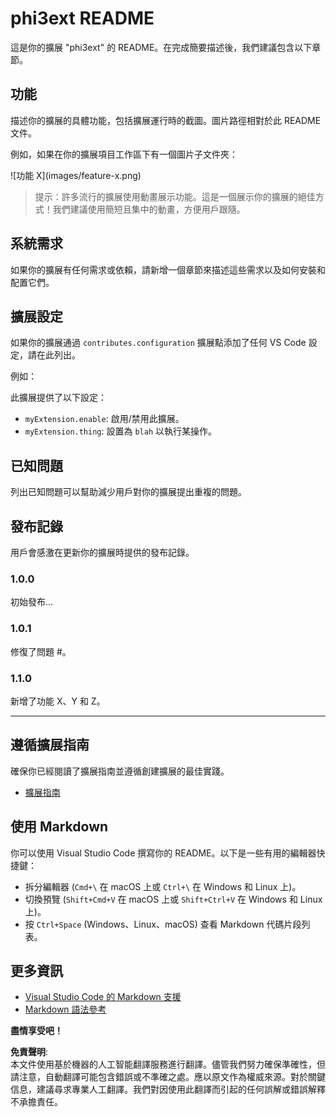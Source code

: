 # phi3ext README

這是你的擴展 "phi3ext" 的 README。在完成簡要描述後，我們建議包含以下章節。

## 功能

描述你的擴展的具體功能，包括擴展運行時的截圖。圖片路徑相對於此 README 文件。

例如，如果在你的擴展項目工作區下有一個圖片子文件夾：

\!\[功能 X\]\(images/feature-x.png\)

> 提示：許多流行的擴展使用動畫展示功能。這是一個展示你的擴展的絕佳方式！我們建議使用簡短且集中的動畫，方便用戶跟隨。

## 系統需求

如果你的擴展有任何需求或依賴，請新增一個章節來描述這些需求以及如何安裝和配置它們。

## 擴展設定

如果你的擴展通過 `contributes.configuration` 擴展點添加了任何 VS Code 設定，請在此列出。

例如：

此擴展提供了以下設定：

* `myExtension.enable`: 啟用/禁用此擴展。
* `myExtension.thing`: 設置為 `blah` 以執行某操作。

## 已知問題

列出已知問題可以幫助減少用戶對你的擴展提出重複的問題。

## 發布記錄

用戶會感激在更新你的擴展時提供的發布記錄。

### 1.0.0

初始發布...

### 1.0.1

修復了問題 #。

### 1.1.0

新增了功能 X、Y 和 Z。

---

## 遵循擴展指南

確保你已經閱讀了擴展指南並遵循創建擴展的最佳實踐。

* [擴展指南](https://code.visualstudio.com/api/references/extension-guidelines?WT.mc_id=aiml-137032-kinfeylo)

## 使用 Markdown

你可以使用 Visual Studio Code 撰寫你的 README。以下是一些有用的編輯器快捷鍵：

* 拆分編輯器 (`Cmd+\` 在 macOS 上或 `Ctrl+\` 在 Windows 和 Linux 上)。
* 切換預覽 (`Shift+Cmd+V` 在 macOS 上或 `Shift+Ctrl+V` 在 Windows 和 Linux 上)。
* 按 `Ctrl+Space` (Windows、Linux、macOS) 查看 Markdown 代碼片段列表。

## 更多資訊

* [Visual Studio Code 的 Markdown 支援](http://code.visualstudio.com/docs/languages/markdown?WT.mc_id=aiml-137032-kinfeylo)
* [Markdown 語法參考](https://help.github.com/articles/markdown-basics/)

**盡情享受吧！**

**免責聲明**:  
本文件使用基於機器的人工智能翻譯服務進行翻譯。儘管我們努力確保準確性，但請注意，自動翻譯可能包含錯誤或不準確之處。應以原文作為權威來源。對於關鍵信息，建議尋求專業人工翻譯。我們對因使用此翻譯而引起的任何誤解或錯誤解釋不承擔責任。